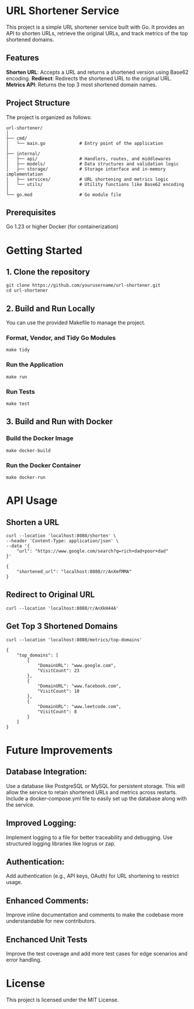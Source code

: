 # URL Shortener Service
This project is a simple URL shortener service built with Go. It provides an API to shorten URLs, retrieve the original URLs, and track metrics of the top shortened domains.

## Features
__Shorten URL__: Accepts a URL and returns a shortened version using Base62 encoding.
__Redirect__: Redirects the shortened URL to the original URL.
__Metrics API__: Returns the top 3 most shortened domain names.

## Project Structure
The project is organized as follows:
```
url-shortener/
│
├── cmd/
│   └── main.go             # Entry point of the application
│
├── internal/
│   ├── api/                # Handlers, routes, and middlewares
│   ├── models/             # Data structures and validation logic
│   ├── storage/            # Storage interface and in-memory implementation
│   ├── services/           # URL shortening and metrics logic
│   └── utils/              # Utility functions like Base62 encoding
│
└── go.mod                  # Go module file
```
## Prerequisites
Go 1.23 or higher
Docker (for containerization)

# Getting Started
## 1. Clone the repository
```
git clone https://github.com/yourusername/url-shortener.git
cd url-shortener
```
## 2. Build and Run Locally
You can use the provided Makefile to manage the project.
### Format, Vendor, and Tidy Go Modules
```
make tidy
```
### Run the Application
```
make run
```
### Run Tests
```
make test
```
## 3. Build and Run with Docker
### Build the Docker Image
```
make docker-build
```
### Run the Docker Container
```
make docker-run
```
# API Usage
## Shorten a URL
```
curl --location 'localhost:8080/shorten' \
--header 'Content-Type: application/json' \
--data '{
    "url": "https://www.google.com/search?q=rich+dad+poor+dad"
}'
```
```
{
    "shortened_url": "localhost:8080/r/AnXmfMMA"
}
```
## Redirect to Original URL
```
curl --location 'localhost:8080/r/AnXkH44A'
```
## Get Top 3 Shortened Domains
```
curl --location 'localhost:8080/metrics/top-domains'
```
```
{
    "top_domains": [
        {
            "DomainURL": "www.google.com",
            "VisitCount": 23
        },
        {
            "DomainURL": "www.facebook.com",
            "VisitCount": 10
        },
        {
            "DomainURL": "www.leetcode.com",
            "VisitCount": 8
        }
    ]
}
```
# Future Improvements
## Database Integration:
Use a database like PostgreSQL or MySQL for persistent storage. This will allow the service to retain shortened URLs and metrics across restarts.
Include a docker-compose.yml file to easily set up the database along with the service.
## Improved Logging:
Implement logging to a file for better traceability and debugging.
Use structured logging libraries like logrus or zap.
## Authentication:
Add authentication (e.g., API keys, OAuth) for URL shortening to restrict usage.
## Enhanced Comments:
Improve inline documentation and comments to make the codebase more understandable for new contributors.
## Enchanced Unit Tests
Improve the test coverage and add more test cases for edge scenarios and error handling. 

# License
This project is licensed under the MIT License.